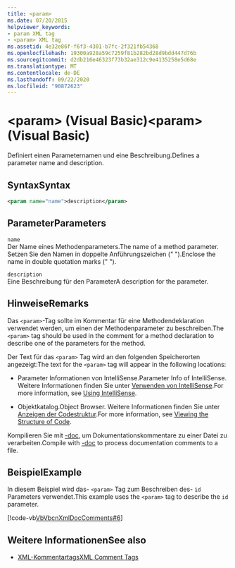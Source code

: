 ```yaml
---
title: <param>
ms.date: 07/20/2015
helpviewer_keywords:
- param XML tag
- <param> XML tag
ms.assetid: 4e32e86f-f6f3-4301-b7fc-2f321fb54368
ms.openlocfilehash: 19300a928a59c7259f81b282bd28d9bdd447d76b
ms.sourcegitcommit: d2db216e46323f73b32ae312c9e4135258e5d68e
ms.translationtype: MT
ms.contentlocale: de-DE
ms.lasthandoff: 09/22/2020
ms.locfileid: "90872623"
---
```

# <a name="param-visual-basic"></a><span data-ttu-id="ebef2-101">\<param> (Visual Basic)</span><span class="sxs-lookup"><span data-stu-id="ebef2-101">\<param> (Visual Basic)</span></span>

<span data-ttu-id="ebef2-102">Definiert einen Parameternamen und eine Beschreibung.</span><span class="sxs-lookup"><span data-stu-id="ebef2-102">Defines a parameter name and description.</span></span>  
  
## <a name="syntax"></a><span data-ttu-id="ebef2-103">Syntax</span><span class="sxs-lookup"><span data-stu-id="ebef2-103">Syntax</span></span>  
  
```xml  
<param name="name">description</param>  
```  
  
## <a name="parameters"></a><span data-ttu-id="ebef2-104">Parameter</span><span class="sxs-lookup"><span data-stu-id="ebef2-104">Parameters</span></span>  

 `name`  
 <span data-ttu-id="ebef2-105">Der Name eines Methodenparameters.</span><span class="sxs-lookup"><span data-stu-id="ebef2-105">The name of a method parameter.</span></span> <span data-ttu-id="ebef2-106">Setzen Sie den Namen in doppelte Anführungszeichen (" ").</span><span class="sxs-lookup"><span data-stu-id="ebef2-106">Enclose the name in double quotation marks (" ").</span></span>  
  
 `description`  
 <span data-ttu-id="ebef2-107">Eine Beschreibung für den Parameter</span><span class="sxs-lookup"><span data-stu-id="ebef2-107">A description for the parameter.</span></span>  
  
## <a name="remarks"></a><span data-ttu-id="ebef2-108">Hinweise</span><span class="sxs-lookup"><span data-stu-id="ebef2-108">Remarks</span></span>  

 <span data-ttu-id="ebef2-109">Das `<param>`-Tag sollte im Kommentar für eine Methodendeklaration verwendet werden, um einen der Methodenparameter zu beschreiben.</span><span class="sxs-lookup"><span data-stu-id="ebef2-109">The `<param>` tag should be used in the comment for a method declaration to describe one of the parameters for the method.</span></span>  
  
 <span data-ttu-id="ebef2-110">Der Text für das `<param>` Tag wird an den folgenden Speicherorten angezeigt:</span><span class="sxs-lookup"><span data-stu-id="ebef2-110">The text for the `<param>` tag will appear in the following locations:</span></span>  
  
- <span data-ttu-id="ebef2-111">Parameter Informationen von IntelliSense.</span><span class="sxs-lookup"><span data-stu-id="ebef2-111">Parameter Info of IntelliSense.</span></span> <span data-ttu-id="ebef2-112">Weitere Informationen finden Sie unter [Verwenden von IntelliSense](/visualstudio/ide/using-intellisense).</span><span class="sxs-lookup"><span data-stu-id="ebef2-112">For more information, see [Using IntelliSense](/visualstudio/ide/using-intellisense).</span></span>  
  
- <span data-ttu-id="ebef2-113">Objektkatalog.</span><span class="sxs-lookup"><span data-stu-id="ebef2-113">Object Browser.</span></span> <span data-ttu-id="ebef2-114">Weitere Informationen finden Sie unter [Anzeigen der Codestruktur](/visualstudio/ide/viewing-the-structure-of-code).</span><span class="sxs-lookup"><span data-stu-id="ebef2-114">For more information, see [Viewing the Structure of Code](/visualstudio/ide/viewing-the-structure-of-code).</span></span>  
  
 <span data-ttu-id="ebef2-115">Kompilieren Sie mit [-doc](../../reference/command-line-compiler/doc.md), um Dokumentationskommentare zu einer Datei zu verarbeiten.</span><span class="sxs-lookup"><span data-stu-id="ebef2-115">Compile with [-doc](../../reference/command-line-compiler/doc.md) to process documentation comments to a file.</span></span>  
  
## <a name="example"></a><span data-ttu-id="ebef2-116">Beispiel</span><span class="sxs-lookup"><span data-stu-id="ebef2-116">Example</span></span>  

 <span data-ttu-id="ebef2-117">In diesem Beispiel wird das- `<param>` Tag zum Beschreiben des- `id` Parameters verwendet.</span><span class="sxs-lookup"><span data-stu-id="ebef2-117">This example uses the `<param>` tag to describe the `id` parameter.</span></span>  
  
 [!code-vb[VbVbcnXmlDocComments#6](~/samples/snippets/visualbasic/VS_Snippets_VBCSharp/VbVbcnXmlDocComments/VB/Class1.vb#6)]  
  
## <a name="see-also"></a><span data-ttu-id="ebef2-118">Weitere Informationen</span><span class="sxs-lookup"><span data-stu-id="ebef2-118">See also</span></span>

- [<span data-ttu-id="ebef2-119">XML-Kommentartags</span><span class="sxs-lookup"><span data-stu-id="ebef2-119">XML Comment Tags</span></span>](index.md)
